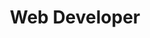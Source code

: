 ---
layout: default
image: josh.jpg
name: Josh Reeder-Esparza
title: Web Developer
order: 8

social: 
  - account: twitter
    username: jawshre
  - account: facebook
    username: jreederesparza
  - account: github
    username: joshre
  - account: instagram
    username: joshre
  - account: spotify
    username: joshre
    
---